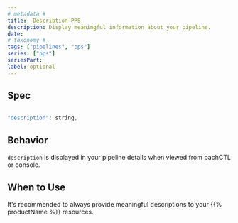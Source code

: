 ```yaml
---
# metadata # 
title:  Description PPS
description: Display meaningful information about your pipeline.
date: 
# taxonomy #
tags: ["pipelines", "pps"]
series: ["pps"]
seriesPart:
label: optional
---
```


## Spec 

```s

"description": string,

```

## Behavior 

`description` is displayed in your pipeline details when viewed from pachCTL or console.

## When to Use

It's recommended to always provide meaningful descriptions to your {{% productName %}} resources.
